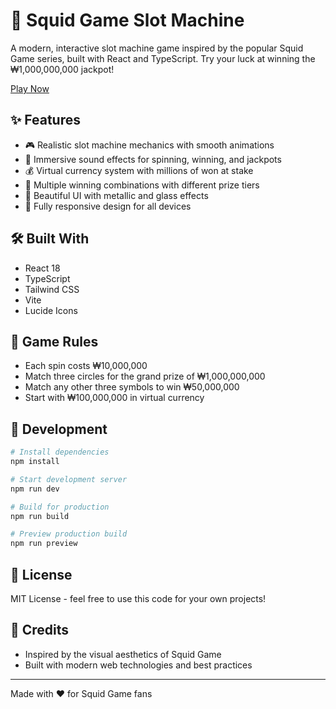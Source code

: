 # 🎰 Squid Game Slot Machine

A modern, interactive slot machine game inspired by the popular Squid Game series, built with React and TypeScript. Try your luck at winning the ₩1,000,000,000 jackpot!

[Play Now](https://curious-llama-f95925.netlify.app)

## ✨ Features

- 🎮 Realistic slot machine mechanics with smooth animations
- 🎵 Immersive sound effects for spinning, winning, and jackpots
- 💰 Virtual currency system with millions of won at stake
- 🎯 Multiple winning combinations with different prize tiers
- 🎨 Beautiful UI with metallic and glass effects
- 📱 Fully responsive design for all devices

## 🛠️ Built With

- React 18
- TypeScript
- Tailwind CSS
- Vite
- Lucide Icons

## 🎯 Game Rules

- Each spin costs ₩10,000,000
- Match three circles for the grand prize of ₩1,000,000,000
- Match any other three symbols to win ₩50,000,000
- Start with ₩100,000,000 in virtual currency

## 🚀 Development

```bash
# Install dependencies
npm install

# Start development server
npm run dev

# Build for production
npm run build

# Preview production build
npm run preview
```

## 📝 License

MIT License - feel free to use this code for your own projects!

## 🙏 Credits

- Inspired by the visual aesthetics of Squid Game
- Built with modern web technologies and best practices

---

Made with ❤️ for Squid Game fans
